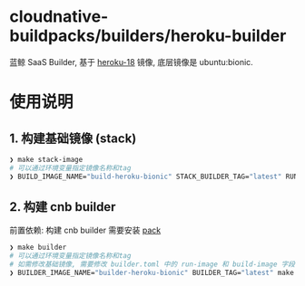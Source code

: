 # cloudnative-buildpacks/builders/heroku-builder
蓝鲸 SaaS Builder, 基于 [heroku-18](https://github.com/heroku/stack-images/tree/v23/heroku-18) 镜像, 底层镜像是 ubuntu:bionic.

# 使用说明
## 1. 构建基础镜像 (stack)

```bash
❯ make stack-image
# 可以通过环境变量指定镜像名称和tag
❯ BUILD_IMAGE_NAME="build-heroku-bionic" STACK_BUILDER_TAG="latest" RUN_IMAGE_NAME="run-heroku-bionic" STACK_RUNNER_TAG="latest" make stack-image
```

## 2. 构建 cnb builder

前置依赖: 构建 cnb builder 需要安装 [pack](https://buildpacks.io/docs/tools/pack/)

```bash
❯ make builder
# 可以通过环境变量指定镜像名称和tag
# 如需修改基础镜像, 需要修改 builder.toml 中的 run-image 和 build-image 字段
❯ BUILDER_IMAGE_NAME="builder-heroku-bionic" BUILDER_TAG="latest" make builder
```